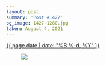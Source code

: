 ```yaml
---
layout: post
summary: 'Post #1427'
og_image: 1427-1280.jpg
taken: August 4, 2021
---
```


<div class="post">
 <time>
  <a href="/1427">
   {{ page.date | date: "%B %-d, %Y" }}
  </a>
 </time>
 <a href="/1427">
  <figure data-taken="8/4/2021">
   <img sizes="(min-width: 700px) 50vw, calc(100vw - 2rem)" src="{{ site.assets_url }}/1427-640.jpg" srcset="{{ site.assets_url }}/1427-320.jpg 320w, {{ site.assets_url }}/1427-640.jpg 640w, {{ site.assets_url }}/1427-960.jpg 960w, {{ site.assets_url }}/1427-1280.jpg 1280w"/>
  </figure>
 </a>
</div>
